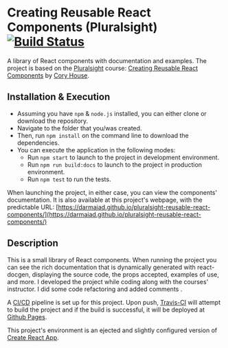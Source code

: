 # Creating Reusable React Components (Pluralsight) [![Build Status](https://travis-ci.org/Darmaiad/pluralsight-reusable-react-components.svg?branch=master)](https://travis-ci.org/Darmaiad/pluralsight-reusable-react-components)
A library of React components with documentation and examples. The project is based on the [Pluralsight](https://www.pluralsight.com/) course: [Creating Reusable React Components](https://app.pluralsight.com/library/courses/redux-saga/table-of-contents) by [Cory House](https://github.com/coryhouse).

## Installation & Execution
* Assuming you have `npm` & `node.js` installed, you can either clone or download the repository. 
* Navigate to the folder that you/was created. 
* Then, run `npm install` on the command line to download the dependencies. 
* You can execute the application in the following modes: 
  * Run `npm start` to launch to the project in development environment.
  * Run `npm run build:docs` to launch to the project in production environment.
  * Run `npm test` to run the tests.
  
 When launching the project, in either case, you can view the components' documentation. It is also available at this project's webpage, with the predictable URL:  [https://darmaiad.github.io/pluralsight-reusable-react-components/](https://darmaiad.github.io/pluralsight-reusable-react-components/)

## Description
This is a small library of React components. When running the project you can see the rich documentation that is dynamically generated with react-docgen, displaying the source code, the props accepted, examples of use, and more. I developed the project while coding along with the courses' instructor. I did some code refactoring and added comments .

A [CI/CD](https://en.wikipedia.org/wiki/CI/CD) pipeline is set up for this project. Upon push, [Travis-CI](https://travis-ci.org/) will attempt to build the project and if the build is successful, it will be deployed at [Github Pages](https://pages.github.com/).

This project's environment is an ejected and slightly configured version of [Create React App](https://github.com/facebookincubator/create-react-app).
